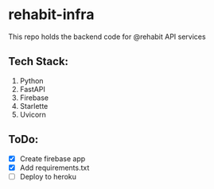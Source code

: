 # rehabit-infra

This repo holds the backend code for @rehabit API services

## Tech Stack:
1. Python
2. FastAPI
3. Firebase
4. Starlette
5. Uvicorn

## ToDo:
- [x] Create firebase app 
- [x] Add requirements.txt
- [ ] Deploy to heroku
